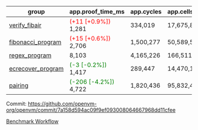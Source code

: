 | group | app.proof_time_ms | app.cycles | app.cells_used | leaf.proof_time_ms | leaf.cycles | leaf.cells_used |
| -- | -- | -- | -- | -- | -- | -- |
| [verify_fibair](https://github.com/openvm-org/openvm/blob/benchmark-results/benchmarks-pr/1592/verify_fibair-7a158d594ac09f9ef093008064667968dd11cfee.md) |<span style='color: red'>(+11 [+0.9%])</span> 1,281 |  334,019 |  17,675,822 |- | - | - |
| [fibonacci_program](https://github.com/openvm-org/openvm/blob/benchmark-results/benchmarks-pr/1592/fibonacci-7a158d594ac09f9ef093008064667968dd11cfee.md) |<span style='color: red'>(+15 [+0.6%])</span> 2,706 |  1,500,277 |  50,589,503 |- | - | - |
| [regex_program](https://github.com/openvm-org/openvm/blob/benchmark-results/benchmarks-pr/1592/regex-7a158d594ac09f9ef093008064667968dd11cfee.md) | 8,103 |  4,165,226 |  166,511,152 |- | - | - |
| [ecrecover_program](https://github.com/openvm-org/openvm/blob/benchmark-results/benchmarks-pr/1592/ecrecover-7a158d594ac09f9ef093008064667968dd11cfee.md) |<span style='color: green'>(-3 [-0.2%])</span> 1,417 |  289,447 |  14,470,186 |- | - | - |
| [pairing](https://github.com/openvm-org/openvm/blob/benchmark-results/benchmarks-pr/1592/pairing-7a158d594ac09f9ef093008064667968dd11cfee.md) |<span style='color: green'>(-206 [-4.2%])</span> 4,722 |  1,820,436 |  95,832,407 |- | - | - |


Commit: https://github.com/openvm-org/openvm/commit/7a158d594ac09f9ef093008064667968dd11cfee

[Benchmark Workflow](https://github.com/openvm-org/openvm/actions/runs/14581146942)
